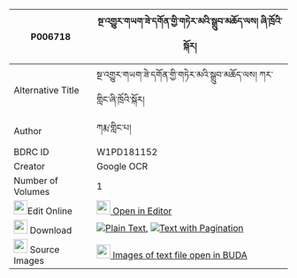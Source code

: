 |P006718|སྔ་འགྱུར་གཡག་ཟེ་དགོན་གྱི་གཏེར་མའི་སྒྲུབ་མཆོད་ལས། ཞི་ཁྲོའི་སྐོར། 
| --- | --- 
|Alternative Title |སྔ་འགྱུར་གཡག་ཟེ་དགོན་གྱི་གཏེར་མའི་སྒྲུབ་མཆོད་ལས། ཀར་གླིང་ཞི་ཁྲོའི་སྐོར།
|Author| ཀརྨ་གླིང་པ།
|BDRC ID | W1PD181152
|Creator | Google OCR
|Number of Volumes| 1
|<img width="25" src="https://img.icons8.com/color/25/000000/edit-property.png">Edit Online| [<img width="25" src="https://avatars.githubusercontent.com/u/45091458?s=200&v=4"> Open in Editor](http://editor.openpecha.org/P006718)
|<img width="25" src="https://img.icons8.com/fluent/48/000000/download-2.png"/>  Download | [![](https://img.icons8.com/color/20/000000/txt.png)Plain Text](https://github.com/Openpecha/P006718/releases/download/v1/nga_gyur_yak_ze_gon_gyi_terma__plain_P006718.zip), [![](https://img.icons8.com/color/20/000000/txt.png)Text with Pagination](https://github.com/Openpecha/P006718/releases/download/v1/nga_gyur_yak_ze_gon_gyi_terma__pages_P006718.zip)
|<img width="25" src="https://img.icons8.com/plasticine/100/000000/pictures-folder.png"/>  Source Images | [<img width="25" src="https://library.bdrc.io/icons/BUDA-small.svg"> Images of text file open in BUDA](https://library.bdrc.io/show/bdr:W1PD181152)